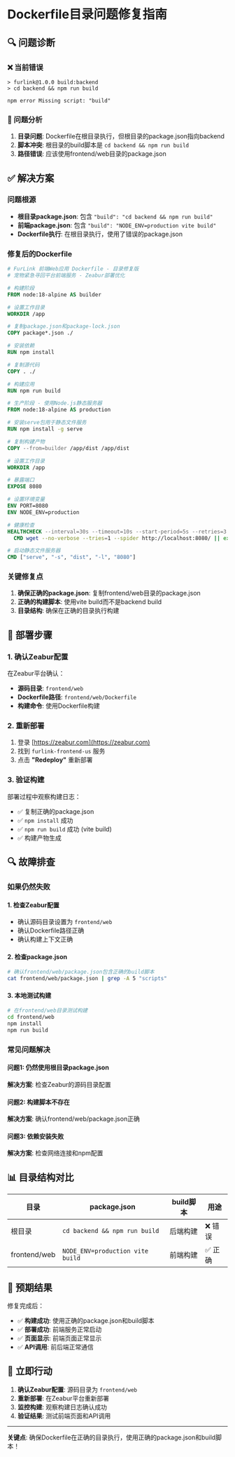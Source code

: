 # Dockerfile目录问题修复指南

## 🔍 问题诊断

### ❌ 当前错误
```
> furlink@1.0.0 build:backend
> cd backend && npm run build

npm error Missing script: "build"
```

### 🔧 问题分析
1. **目录问题**: Dockerfile在根目录执行，但根目录的package.json指向backend
2. **脚本冲突**: 根目录的build脚本是 `cd backend && npm run build`
3. **路径错误**: 应该使用frontend/web目录的package.json

## ✅ 解决方案

### 问题根源
- **根目录package.json**: 包含 `"build": "cd backend && npm run build"`
- **前端package.json**: 包含 `"build": "NODE_ENV=production vite build"`
- **Dockerfile执行**: 在根目录执行，使用了错误的package.json

### 修复后的Dockerfile
```dockerfile
# FurLink 前端Web应用 Dockerfile - 目录修复版
# 宠物紧急寻回平台前端服务 - Zeabur部署优化

# 构建阶段
FROM node:18-alpine AS builder

# 设置工作目录
WORKDIR /app

# 复制package.json和package-lock.json
COPY package*.json ./

# 安装依赖
RUN npm install

# 复制源代码
COPY . ./

# 构建应用
RUN npm run build

# 生产阶段 - 使用Node.js静态服务器
FROM node:18-alpine AS production

# 安装serve包用于静态文件服务
RUN npm install -g serve

# 复制构建产物
COPY --from=builder /app/dist /app/dist

# 设置工作目录
WORKDIR /app

# 暴露端口
EXPOSE 8080

# 设置环境变量
ENV PORT=8080
ENV NODE_ENV=production

# 健康检查
HEALTHCHECK --interval=30s --timeout=10s --start-period=5s --retries=3 \
  CMD wget --no-verbose --tries=1 --spider http://localhost:8080/ || exit 1

# 启动静态文件服务器
CMD ["serve", "-s", "dist", "-l", "8080"]
```

### 关键修复点
1. **确保正确的package.json**: 复制frontend/web目录的package.json
2. **正确的构建脚本**: 使用vite build而不是backend build
3. **目录结构**: 确保在正确的目录执行构建

## 🚀 部署步骤

### 1. 确认Zeabur配置
在Zeabur平台确认：
- **源码目录**: `frontend/web`
- **Dockerfile路径**: `frontend/web/Dockerfile`
- **构建命令**: 使用Dockerfile构建

### 2. 重新部署
1. 登录 [https://zeabur.com](https://zeabur.com)
2. 找到 `furlink-frontend-us` 服务
3. 点击 **"Redeploy"** 重新部署

### 3. 验证构建
部署过程中观察构建日志：
- ✅ 复制正确的package.json
- ✅ `npm install` 成功
- ✅ `npm run build` 成功 (vite build)
- ✅ 构建产物生成

## 🔍 故障排查

### 如果仍然失败

#### 1. 检查Zeabur配置
- 确认源码目录设置为 `frontend/web`
- 确认Dockerfile路径正确
- 确认构建上下文正确

#### 2. 检查package.json
```bash
# 确认frontend/web/package.json包含正确的build脚本
cat frontend/web/package.json | grep -A 5 "scripts"
```

#### 3. 本地测试构建
```bash
# 在frontend/web目录测试构建
cd frontend/web
npm install
npm run build
```

### 常见问题解决

#### 问题1: 仍然使用根目录package.json
**解决方案**: 检查Zeabur的源码目录配置

#### 问题2: 构建脚本不存在
**解决方案**: 确认frontend/web/package.json正确

#### 问题3: 依赖安装失败
**解决方案**: 检查网络连接和npm配置

## 📊 目录结构对比

| 目录 | package.json | build脚本 | 用途 |
|------|-------------|-----------|------|
| 根目录 | `cd backend && npm run build` | 后端构建 | ❌ 错误 |
| frontend/web | `NODE_ENV=production vite build` | 前端构建 | ✅ 正确 |

## 🎯 预期结果

修复完成后：
- ✅ **构建成功**: 使用正确的package.json和build脚本
- ✅ **部署成功**: 前端服务正常启动
- ✅ **页面显示**: 前端页面正常显示
- ✅ **API调用**: 前后端正常通信

## 🔧 立即行动

1. **确认Zeabur配置**: 源码目录为 `frontend/web`
2. **重新部署**: 在Zeabur平台重新部署
3. **监控构建**: 观察构建日志确认成功
4. **验证结果**: 测试前端页面和API调用

---

**关键点**: 确保Dockerfile在正确的目录执行，使用正确的package.json和build脚本！
